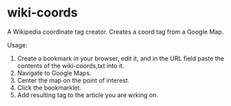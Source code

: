 wiki-coords
===========

A Wikipedia coordinate tag creator. Creates a coord tag from a Google Map.

Usage:

1. Create a bookmark in your browser, edit it, and in the URL field paste the contents of the wiki-coords,txt into it.
2. Navigate to Google Maps.
3. Center the map on the point of interest.
4. Click the bookmarklet.
5. Add resulting tag to the article you are wrking on.
